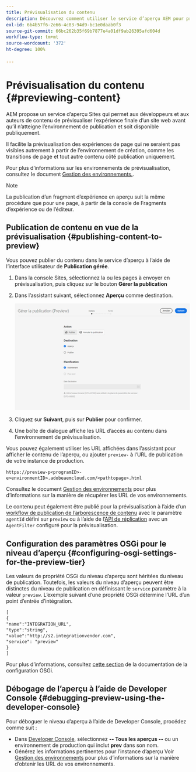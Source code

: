 ```yaml
---
title: Prévisualisation du contenu
description: Découvrez comment utiliser le service d’aperçu AEM pour prévisualiser le contenu avant sa mise en ligne.
exl-id: 6b4b57f6-2e66-4c83-94d9-bc1e0daab0f3
source-git-commit: 66bc262b35f69b7877e4a01df9ab26395afd604d
workflow-type: tm+mt
source-wordcount: '372'
ht-degree: 100%

---
```



# Prévisualisation du contenu {#previewing-content}

AEM propose un service d’aperçu Sites qui permet aux développeurs et aux auteurs de contenu de prévisualiser l’expérience finale d’un site web avant qu’il n’atteigne l’environnement de publication et soit disponible publiquement.

Il facilite la prévisualisation des expériences de page qui ne seraient pas visibles autrement à partir de l’environnement de création, comme les transitions de page et tout autre contenu côté publication uniquement.

Pour plus d’informations sur les environnements de prévisualisation, consultez le document [Gestion des environnements.](/help/implementing/cloud-manager/manage-environments.md#access-preview-service).

>[!NOTE]
>
>La publication d’un fragment d’expérience en aperçu suit la même procédure que pour une page, à partir de la console de Fragments d’expérience ou de l’éditeur.

## Publication de contenu en vue de la prévisualisation {#publishing-content-to-preview}

Vous pouvez publier du contenu dans le service d’aperçu à l’aide de l’interface utilisateur de **Publication gérée**.

1. Dans la console Sites, sélectionnez la ou les pages à envoyer en prévisualisation, puis cliquez sur le bouton **Gérer la publication**
1. Dans l’assistant suivant, sélectionnez **Aperçu** comme destination.

   ![publication gérée](/help/sites-cloud/authoring/assets/previewmanagedpublication.png)

1. Cliquez sur **Suivant**, puis sur **Publier** pour confirmer.

1. Une boîte de dialogue affiche les URL d’accès au contenu dans l’environnement de prévisualisation.


Vous pouvez également utiliser les URL affichées dans l’assistant pour afficher le contenu de l’aperçu, ou ajouter `preview-` à l’URL de publication de votre instance de production.

```
https://preview-p<programID>-e>environmentID>.adobeaemcloud.com/<pathtopage>.html
```

Consultez le document [Gestion des environnements](/help/implementing/cloud-manager/manage-environments.md) pour plus d’informations sur la manière de récupérer les URL de vos environnements.

Le contenu peut également être publié pour la prévisualisation à l’aide d’un [workflow de publication de l’arborescence de contenu](/help/operations/replication.md#publish-content-tree-workflow) avec le paramètre `agentId` défini sur `preview` ou à l’aide de l’[API de réplication](/help/operations/replication.md#replication-api) avec un `AgentFilter` configuré pour la prévisualisation.

## Configuration des paramètres OSGi pour le niveau d’aperçu {#configuring-osgi-settings-for-the-preview-tier}

Les valeurs de propriété OSGi du niveau d’aperçu sont héritées du niveau de publication. Toutefois, les valeurs du niveau d’aperçu peuvent être distinctes du niveau de publication en définissant le `service` paramètre à la valeur `preview`. L’exemple suivant d’une propriété OSGi détermine l’URL d’un point d’entrée d’intégration.

```
[
{
"name":"INTEGRATION_URL",
"type":"string",
"value":"http://s2.integrationvendor.com",
"service": "preview"
}
]
```

Pour plus d’informations, consultez [cette section](/help/implementing/deploying/configuring-osgi.md#author-vs-publish-configuration) de la documentation de la configuration OSGi.

## Débogage de l’aperçu à l’aide de Developer Console {#debugging-preview-using-the-developer-console}

Pour déboguer le niveau d’aperçu à l’aide de Developer Console, procédez comme suit :

* Dans [Developer Console](/help/implementing/developing/introduction/development-guidelines.md#aem-as-a-cloud-service-development-tools), sélectionnez **-- Tous les aperçus --** ou un environnement de production qui inclut **prev** dans son nom.
* Générez les informations pertinentes pour l’instance d’aperçu
Voir [Gestion des environnements](/help/implementing/cloud-manager/manage-environments.md) pour plus d’informations sur la manière d’obtenir les URL de vos environnements.
